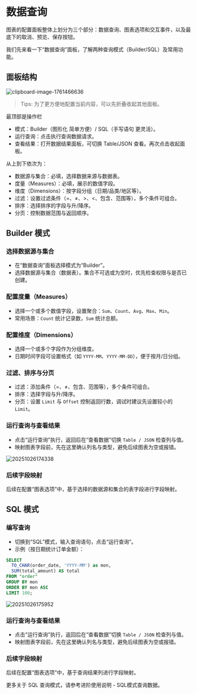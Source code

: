 # 数据查询

图表的配置面板整体上划分为三个部分：数据查询、图表选项和交互事件，以及最底下的取消、预览、保存按钮。

我们先来看一下“数据查询”面板，了解两种查询模式（Builder/SQL）及常用功能。


## 面板结构
![clipboard-image-1761466636](https://static-docs.nocobase.com/clipboard-image-1761466636.png)

> Tips: 为了更方便地配置当前内容，可以先折叠收起其他面板。


最顶部是操作栏
- 模式：Builder（图形化 简单方便）/ SQL（手写语句 更灵活）。
- 运行查询：点击执行查询数据请求。
- 查看结果：打开数据结果面板，可切换 Table/JSON 查看。再次点击收起面板。

从上到下依次为：
- 数据源与集合：必填，选择数据来源与数据表。
- 度量（Measures）：必填，展示的数值字段。
- 维度（Dimensions）：按字段分组（日期/品类/地区等）。
- 过滤：设置过滤条件（=、≠、>、<、包含、范围等），多个条件可组合。
- 排序：选择排序的字段与升/降序。
- 分页：控制数据范围与返回顺序。


## Builder 模式

### 选择数据源与集合
- 在“数据查询”面板选择模式为“Builder”。
- 选择数据源与集合（数据表）。集合不可选或为空时，优先检查权限与是否已创建。


### 配置度量（Measures）
- 选择一个或多个数值字段，设置聚合：`Sum`、`Count`、`Avg`、`Max`、`Min`。
- 常用场景：`Count` 统计记录数，`Sum` 统计总额。


### 配置维度（Dimensions）
- 选择一个或多个字段作为分组维度。
- 日期时间字段可设置格式（如 `YYYY-MM`、`YYYY-MM-DD`），便于按月/日分组。


### 过滤、排序与分页
- 过滤：添加条件（=、≠、包含、范围等），多个条件可组合。
- 排序：选择字段与升/降序。
- 分页：设置 `Limit` 与 `Offset` 控制返回行数，调试时建议先设置较小的 `Limit`。


### 运行查询与查看结果
- 点击“运行查询”执行，返回后在“查看数据”切换 `Table / JSON` 检查列与值。
- 映射图表字段前，先在这里确认列名与类型，避免后续图表为空或报错。

![20251026174338](https://static-docs.nocobase.com/20251026174338.png)

### 后续字段映射

后续在配置“图表选项”中，基于选择的数据源和集合的表字段进行字段映射。

## SQL 模式

### 编写查询
- 切换到“SQL”模式，输入查询语句，点击“运行查询”。
- 示例（按日期统计订单金额）：
```sql
SELECT 
  TO_CHAR(order_date, 'YYYY-MM') as mon,
  SUM(total_amount) AS total
FROM "order"
GROUP BY mon
ORDER BY mon ASC
LIMIT 100;
```

![20251026175952](https://static-docs.nocobase.com/20251026175952.png)

### 运行查询与查看结果

- 点击“运行查询”执行，返回后在“查看数据”切换 `Table / JSON` 检查列与值。
- 映射图表字段前，先在这里确认列名与类型，避免后续图表为空或报错。

### 后续字段映射

后续在配置“图表选项”中，基于查询结果列进行字段映射。


更多关于 SQL 查询模式，请参考进阶使用说明 - SQL模式查询数据。
